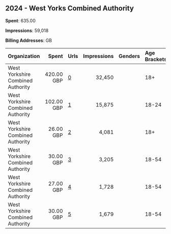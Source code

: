 ## 2024 - West Yorks Combined Authority 
**Spent**: 635.00

**Impressions**: 59,018

**Billing Addresses**: GB

|Organization|Spent|Urls|Impressions|Genders|Age Brackets|Country Codes|
|:---|---:|:---|---:|:---|:---|:---|
|West Yorkshire Combined Authority|420.00 GBP|[0](https://www.snap.com/political-ads/asset/6a5b5689dfea7d4072ab57065eb44da642991a36f69af4ccf7676850a948e9ca?mediaType=png)|32,450||18+|united kingdom|
|West Yorkshire Combined Authority|102.00 GBP|[1](https://www.snap.com/political-ads/asset/f528548a1f9b95f5074ea1c21e146061b30b0d30b7a5be2e205b5d1922a94a82?mediaType=png)|15,875||18-24|united kingdom|
|West Yorkshire Combined Authority|26.00 GBP|[2](https://www.snap.com/political-ads/asset/453fb4de6f0736b6ecb28a7654f94b39ad44cf177bf228319659ccd0c3c523aa?mediaType=mp4)|4,081||18+|united kingdom|
|West Yorkshire Combined Authority|30.00 GBP|[3](https://www.snap.com/political-ads/asset/77e37e1eea7f4d2ab5ca1b1007c086a4e47f3c91e10093565f84f7d0b80f6a55?mediaType=png)|3,205||18-54|united kingdom|
|West Yorkshire Combined Authority|27.00 GBP|[4](https://www.snap.com/political-ads/asset/b1db0d6a070d04fc2888e5dfbc75fd967c7108c517a344f66af975baa97e1ce9?mediaType=png)|1,728||18-54|united kingdom|
|West Yorkshire Combined Authority|30.00 GBP|[5](https://www.snap.com/political-ads/asset/b302adfd63c6f41269b69fc608978ee49560a5e57dc096071049fbca0ba34a67?mediaType=png)|1,679||18-54|united kingdom|
